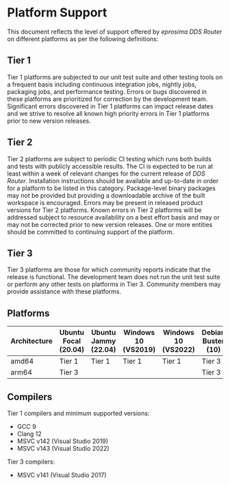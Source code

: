 # Platform Support

This document reflects the level of support offered by *eprosima DDS Router* on different platforms as per the following
definitions:

## Tier 1

Tier 1 platforms are subjected to our unit test suite and other testing tools on a frequent basis including continuous
integration jobs, nightly jobs, packaging jobs, and performance testing.
Errors or bugs discovered in these platforms are prioritized for correction by the development team.
Significant errors discovered in Tier 1 platforms can impact release dates and we strive to resolve all known high
priority errors in Tier 1 platforms prior to new version releases.

## Tier 2

Tier 2 platforms are subject to periodic CI testing which runs both builds and tests with publicly accessible results.
The CI is expected to be run at least within a week of relevant changes for the current release of *DDS Router*.
Installation instructions should be available and up-to-date in order for a platform to be listed in this category.
Package-level binary packages may not be provided but providing a downloadable archive of the built workspace is
encouraged.
Errors may be present in released product versions for Tier 2 platforms.
Known errors in Tier 2 platforms will be addressed subject to resource availability on a best effort basis and may or
may not be corrected prior to new version releases.
One or more entities should be committed to continuing support of the platform.

## Tier 3

Tier 3 platforms are those for which community reports indicate that the release is functional.
The development team does not run the unit test suite or perform any other tests on platforms in Tier 3.
Community members may provide assistance with these platforms.

## Platforms

|Architecture|Ubuntu Focal (20.04)|Ubuntu Jammy (22.04)|Windows 10 (VS2019)|Windows 10 (VS2022)|Debian Buster (10)|
|------------|--------------------|--------------------|-------------------|-------------------|------------------|
|amd64       |Tier 1              |Tier 1              |Tier 1             |Tier 1             |Tier 3            |
|arm64       |Tier 3              |                    |                   |                   |Tier 3            |

## Compilers

Tier 1 compilers and minimum supported versions:

* GCC 9
* Clang 12
* MSVC v142 (Visual Studio 2019)
* MSVC v143 (Visual Studio 2022)

Tier 3 compilers:

* MSVC v141 (Visual Studio 2017)
